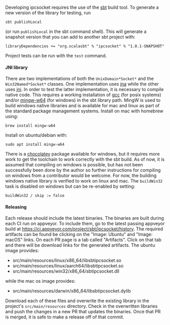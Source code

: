 Developing ipcsocket requires the use of the
[sbt](https://www.scala-sbt.org/1.x/docs/index.html) build tool. To generate a
new version of the library for testing, run
```
sbt publishLocal
```
(or run `publishLocal` in the sbt command shell).  This will generate a snapshot
version that you can add to another sbt project with:
```
libraryDependencies += "org.scalasbt" % "ipcsocket" % "1.0.1-SNAPSHOT"
```
Project tests can be run with the `test` command.

#### JNI library

There are two implementations of both the `UnixDomain*Socket*` and the
`Win32Named*Socket*` classes. One implementation uses
[jna](https://en.wikipedia.org/wiki/Java_Native_Access#External_links) while the
other uses [jni](https://en.wikipedia.org/wiki/Java_Native_Interface). In order
to test the latter implementation, it is necessary to compile native code. This
requires a working installation of [gcc](https://gcc.gnu.org) (for posix
systems) and/or [mingw-w64](http://mingw-w64.org/doku.php) (for windows) in the
sbt library path. MingW is used to build windows native libraries and is
available for mac and linux as part of the standard package management systems.
Install on mac with homebrew using:
```
brew install mingw-w64
```
Install on ubuntu/debian with:
```
sudo apt install mingw-w64
```
There is a [chocolatey](https://chocolatey.org) package available for windows,
but it requires more work to get the toolchain to work correctly with the sbt
build. As of now, it is assumed that compiling on windows is possible, but has
not been successfully been done by the author so further instructions for
compiling on windows from a contributor would be welcome. For now, the building
windows native library is verified to work on linux and mac. The
`buildWin32` task is disabled on windows but can be re-enabled by setting:
```
buildWin32 / skip := false
```

#### Releasing

Each release should include the latest binaries. The binaries are built during
each CI run on appveyor. To include them, go to the latest passing appveyor
build at https://ci.appveyor.com/project/sbt/ipcsocket/history. The required
artifacts can be found be clicking on the "Image: Ubuntu" and "Image: macOS"
links. On each PR page is a tab called "Artifacts". Click on that tab and there
will be download links for the generated artifacts. The ubuntu image provides:
* src/main/resources/linux/x86_64/libsbtipcsocket.so
* src/main/resources/linux/aarch64/libsbtipcsocket.so
* src/main/resources/win32/x86_64/sbtipcsocket.dll

while the mac os image provides:
* src/main/resources/darwin/x86_64/libsbtipcsocket.dylib

Download each of these files and overwrite the existing library in the project's
`src/main/resources` directory. Check in the overwritten libraries and push the
changes in a new PR that updates the binaries. Once that PR is merged, it is
safe to make a release off of that commit.

